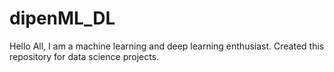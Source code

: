 # dipenML_DL
Hello All, I am a machine learning and deep learning enthusiast. 
Created this repository for data science projects.
